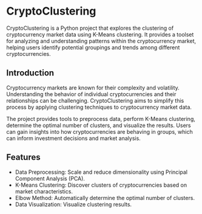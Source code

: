 # CryptoClustering

CryptoClustering is a Python project that explores the clustering of cryptocurrency market data using K-Means clustering. It provides a toolset for analyzing and understanding patterns within the cryptocurrency market, helping users identify potential groupings and trends among different cryptocurrencies.

## Introduction

Cryptocurrency markets are known for their complexity and volatility. Understanding the behavior of individual cryptocurrencies and their relationships can be challenging. CryptoClustering aims to simplify this process by applying clustering techniques to cryptocurrency market data.

The project provides tools to preprocess data, perform K-Means clustering, determine the optimal number of clusters, and visualize the results. Users can gain insights into how cryptocurrencies are behaving in groups, which can inform investment decisions and market analysis.

## Features

- Data Preprocessing: Scale and reduce dimensionality using Principal Component Analysis (PCA).
- K-Means Clustering: Discover clusters of cryptocurrencies based on market characteristics.
- Elbow Method: Automatically determine the optimal number of clusters.
- Data Visualization: Visualize clustering results.
